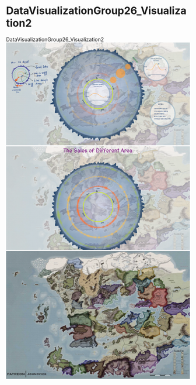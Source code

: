 # DataVisualizationGroup26_Visualization2
DataVisualizationGroup26_Visualization2
![Visualization State1](public/VisualizationDetailedStatus.png)
![Visualization State2](public/VisulizationSimpleStatus.png)
![Visualization State2](public/Faerun-Map-Redone-Roll-20-Res-Hexes.png)
